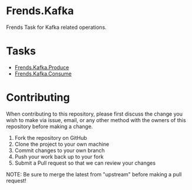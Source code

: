 # Frends.Kafka

Frends Task for Kafka related operations.

# Tasks

- [Frends.Kafka.Produce](Frends.Kafka.Produce/README.md)
- [Frends.Kafka.Consume](Frends.Kafka.Consume/README.md)

# Contributing
When contributing to this repository, please first discuss the change you wish to make via issue, email, or any other method with the owners of this repository before making a change.

1. Fork the repository on GitHub
2. Clone the project to your own machine
3. Commit changes to your own branch
4. Push your work back up to your fork
5. Submit a Pull request so that we can review your changes

NOTE: Be sure to merge the latest from "upstream" before making a pull request!